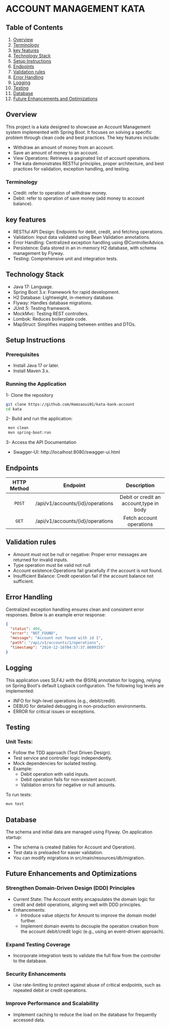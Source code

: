 # ACCOUNT MANAGEMENT KATA
## **Table of Contents**
1. [Overview](#overview)
2. [Terminology](#Terminology)
3. [key features](#key)
4. [Technology Stack](#Technology)
5. [Setup Instructions](#Setup-Instructions)
6. [Endpoints](#Endpoints)
7. [Validation rules](#Validation-rules)
8. [Error Handling](#Error-Handling)
9. [Logging](#Logging)
10. [Testing](#Testing)
11. [Database](#Database)
12. [Future Enhancements and Optimizations](#Future-Enhancements-and-Optimizations)
## **Overview**
This project is a kata designed to showcase an Account Management system implemented with Spring Boot. It focuses on solving a specific problem through clean code and best practices. The key features include:
- Withdraw an amount of money from an account.
- Save an amount of money to an account.
- View Operations: Retrieves a paginated list of account operations.
- The kata demonstrates RESTful principles, proper architecture, and best practices for validation, exception handling, and testing.

### **Terminology**
- Credit: refer to operation of withdraw money.
- Debit: refer to operation of save money (add money to account balance).

## **key** features
- RESTful API Design: Endpoints for debit, credit, and fetching operations.
- Validation: Input data validated using Bean Validation annotations.
- Error Handling: Centralized exception handling using @ControllerAdvice.
- Persistence: Data stored in an in-memory H2 database, with schema management by Flyway.
- Testing: Comprehensive unit and integration tests.

## **Technology** Stack
- Java 17: Language.
- Spring Boot 3.x: Framework for rapid development.
- H2 Database: Lightweight, in-memory database.
- Flyway: Handles database migrations.
- JUnit 5: Testing framework.
- MockMvc: Testing REST controllers.
- Lombok: Reduces boilerplate code.
- MapStruct: Simplifies mapping between entities and DTOs.

## **Setup Instructions**
### Prerequisites
- Install Java 17 or later.
- Install Maven 3.x.
### Running the Application
1- Clone the repository
   ```bash
   git clone https://github.com/Hamzaoui01/kata-bank-account
   cd kata
   ```
2- Build and run the application:
   ```bash
    mvn clean
    mvn spring-boot:run
   ```
3- Access the API Documentation
- Swagger-UI: http://localhost:8080/swagger-ui.html

## **Endpoints**
| HTTP Method |             Endpoint             |               Description               |
|:-----------:|:--------------------------------:|:---------------------------------------:|
|    `POST`     | /api/v1/accounts/{id}/operations | Debit or credit an account,type in body |
|     `GET`     | /api/v1/accounts/{id}/operations |        Fetch account operations         |

## **Validation rules**
- Amount must not be null or negative: Proper error messages are returned for invalid inputs.
- Type operation must be valid not null
- Account existence:Operations fail gracefully if the account is not found.
- Insufficient Balance: Credit operation fail if the account balance not sufficient.

## **Error Handling**
Centralized exception handling ensures clean and consistent error responses. Below is an example error response:
```json
{
  "status": 404,
  "error": "NOT_FOUND",
  "message": "Account not found with id 1",
  "path": "/api/v1/accounts/1/operations",
  "timestamp": "2024-12-16T04:57:37.8699155"
}

```
## Logging
This application uses SLF4J with the @Slf4j annotation for logging, relying on Spring Boot's default Logback configuration. The following log levels are implemented:

- INFO for high-level operations (e.g., debit/credit).
- DEBUG for detailed debugging in non-production environments.
- ERROR for critical issues or exceptions.

## Testing
### Unit Tests: 
- Follow the TDD approach (Test Driven Design).
- Test service and controller logic independently.
- Mock dependencies for isolated testing.
- Example: 
  - Debit operation with valid inputs.
  - Debit operation fails for non-existent account.
  - Validation errors for negative or null amounts.

  
To run tests:
```bash
mvn test
```

## Database
The schema and initial data are managed using Flyway. On application startup:
- The schema is created (tables for Account and Operation).
- Test data is preloaded for easier validation.
- You can modify migrations in src/main/resources/db/migration.

## Future Enhancements and Optimizations

### Strengthen Domain-Driven Design (DDD) Principles
- Current State: The Account entity encapsulates the domain logic for credit and debit operations, aligning well with DDD principles.
- Enhancements:
  - Introduce value objects for Amount to improve the domain model further.
  - Implement domain events to decouple the operation creation from the account debit/credit logic (e.g., using an event-driven approach).
### Expand Testing Coverage
- Incorporate integration tests to validate the full flow from the controller to the database.

### Security Enhancements
- Use rate-limiting to protect against abuse of critical endpoints, such as repeated debit or credit operations.

### Improve Performance and Scalability
- Implement caching to reduce the load on the database for frequently accessed data.

